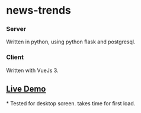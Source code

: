 # news-trends

### Server
Written in python, using python flask and postgresql.

### Client
Written with VueJs 3.

## [Live Demo]

 [Live Demo]: <https://news-trends-2021.herokuapp.com/>

\* Tested for desktop screen. takes time for first load.
